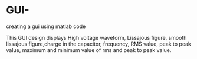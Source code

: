 # GUI-
creating a gui using matlab code 


This GUI design displays High voltage waveform, Lissajous figure, smooth lissajous figure,charge in the capacitor, frequency, RMS value, peak to peak value, 
maximum and minimum value of rms and peak to peak value. 



